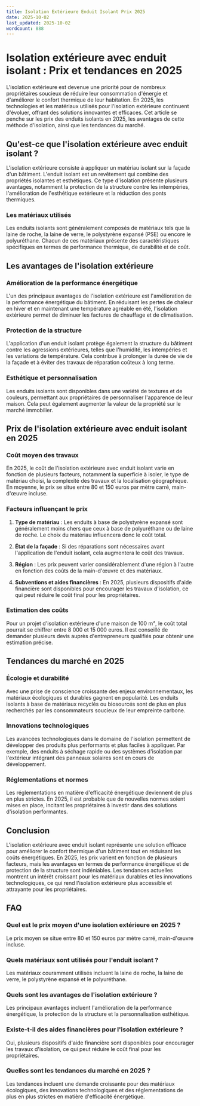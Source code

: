 ```yaml
---
title: Isolation Extérieure Enduit Isolant Prix 2025
date: 2025-10-02
last_updated: 2025-10-02
wordcount: 888
---
```


# Isolation extérieure avec enduit isolant : Prix et tendances en 2025

L'isolation extérieure est devenue une priorité pour de nombreux propriétaires soucieux de réduire leur consommation d'énergie et d'améliorer le confort thermique de leur habitation. En 2025, les technologies et les matériaux utilisés pour l'isolation extérieure continuent d'évoluer, offrant des solutions innovantes et efficaces. Cet article se penche sur les prix des enduits isolants en 2025, les avantages de cette méthode d'isolation, ainsi que les tendances du marché.

## Qu'est-ce que l'isolation extérieure avec enduit isolant ?

L'isolation extérieure consiste à appliquer un matériau isolant sur la façade d'un bâtiment. L'enduit isolant est un revêtement qui combine des propriétés isolantes et esthétiques. Ce type d'isolation présente plusieurs avantages, notamment la protection de la structure contre les intempéries, l'amélioration de l'esthétique extérieure et la réduction des ponts thermiques.

### Les matériaux utilisés

Les enduits isolants sont généralement composés de matériaux tels que la laine de roche, la laine de verre, le polystyrène expansé (PSE) ou encore le polyuréthane. Chacun de ces matériaux présente des caractéristiques spécifiques en termes de performance thermique, de durabilité et de coût.

## Les avantages de l'isolation extérieure

### Amélioration de la performance énergétique

L'un des principaux avantages de l'isolation extérieure est l'amélioration de la performance énergétique du bâtiment. En réduisant les pertes de chaleur en hiver et en maintenant une température agréable en été, l'isolation extérieure permet de diminuer les factures de chauffage et de climatisation.

### Protection de la structure

L'application d'un enduit isolant protège également la structure du bâtiment contre les agressions extérieures, telles que l'humidité, les intempéries et les variations de température. Cela contribue à prolonger la durée de vie de la façade et à éviter des travaux de réparation coûteux à long terme.

### Esthétique et personnalisation

Les enduits isolants sont disponibles dans une variété de textures et de couleurs, permettant aux propriétaires de personnaliser l'apparence de leur maison. Cela peut également augmenter la valeur de la propriété sur le marché immobilier.

## Prix de l'isolation extérieure avec enduit isolant en 2025

### Coût moyen des travaux

En 2025, le coût de l'isolation extérieure avec enduit isolant varie en fonction de plusieurs facteurs, notamment la superficie à isoler, le type de matériau choisi, la complexité des travaux et la localisation géographique. En moyenne, le prix se situe entre 80 et 150 euros par mètre carré, main-d'œuvre incluse.

### Facteurs influençant le prix

1. **Type de matériau** : Les enduits à base de polystyrène expansé sont généralement moins chers que ceux à base de polyuréthane ou de laine de roche. Le choix du matériau influencera donc le coût total.

2. **État de la façade** : Si des réparations sont nécessaires avant l'application de l'enduit isolant, cela augmentera le coût des travaux.

3. **Région** : Les prix peuvent varier considérablement d'une région à l'autre en fonction des coûts de la main-d'œuvre et des matériaux.

4. **Subventions et aides financières** : En 2025, plusieurs dispositifs d'aide financière sont disponibles pour encourager les travaux d'isolation, ce qui peut réduire le coût final pour les propriétaires.

### Estimation des coûts

Pour un projet d'isolation extérieure d'une maison de 100 m², le coût total pourrait se chiffrer entre 8 000 et 15 000 euros. Il est conseillé de demander plusieurs devis auprès d'entrepreneurs qualifiés pour obtenir une estimation précise.

## Tendances du marché en 2025

### Écologie et durabilité

Avec une prise de conscience croissante des enjeux environnementaux, les matériaux écologiques et durables gagnent en popularité. Les enduits isolants à base de matériaux recyclés ou biosourcés sont de plus en plus recherchés par les consommateurs soucieux de leur empreinte carbone.

### Innovations technologiques

Les avancées technologiques dans le domaine de l'isolation permettent de développer des produits plus performants et plus faciles à appliquer. Par exemple, des enduits à séchage rapide ou des systèmes d'isolation par l'extérieur intégrant des panneaux solaires sont en cours de développement.

### Réglementations et normes

Les réglementations en matière d'efficacité énergétique deviennent de plus en plus strictes. En 2025, il est probable que de nouvelles normes soient mises en place, incitant les propriétaires à investir dans des solutions d'isolation performantes.

## Conclusion

L'isolation extérieure avec enduit isolant représente une solution efficace pour améliorer le confort thermique d'un bâtiment tout en réduisant les coûts énergétiques. En 2025, les prix varient en fonction de plusieurs facteurs, mais les avantages en termes de performance énergétique et de protection de la structure sont indéniables. Les tendances actuelles montrent un intérêt croissant pour les matériaux durables et les innovations technologiques, ce qui rend l'isolation extérieure plus accessible et attrayante pour les propriétaires.

## FAQ

### Quel est le prix moyen d'une isolation extérieure en 2025 ?

Le prix moyen se situe entre 80 et 150 euros par mètre carré, main-d'œuvre incluse.

### Quels matériaux sont utilisés pour l'enduit isolant ?

Les matériaux couramment utilisés incluent la laine de roche, la laine de verre, le polystyrène expansé et le polyuréthane.

### Quels sont les avantages de l'isolation extérieure ?

Les principaux avantages incluent l'amélioration de la performance énergétique, la protection de la structure et la personnalisation esthétique.

### Existe-t-il des aides financières pour l'isolation extérieure ?

Oui, plusieurs dispositifs d'aide financière sont disponibles pour encourager les travaux d'isolation, ce qui peut réduire le coût final pour les propriétaires.

### Quelles sont les tendances du marché en 2025 ?

Les tendances incluent une demande croissante pour des matériaux écologiques, des innovations technologiques et des réglementations de plus en plus strictes en matière d'efficacité énergétique.